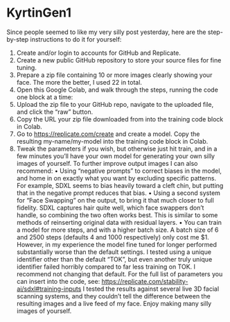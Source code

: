 # KyrtinGen1

Since people seemed to like my very silly post yesterday, here are the step-by-step instructions to do it for yourself:
1)	Create and/or login to accounts for GitHub and Replicate.
2)	Create a new public GitHub repository to store your source files for fine tuning.
3)	Prepare a zip file containing 10 or more images clearly showing your face. The more the better, I used 22 in total.
4)	Open this Google Colab, and walk through the steps, running the code one block at a time: 
5)	Upload the zip file to your GitHub repo, navigate to the uploaded file, and click the “raw” button.
6)	Copy the URL your zip file downloaded from into the training code block in Colab.
7)	Go to https://replicate.com/create and create a model. Copy the resulting my-name/my-model into the training code block in Colab.
8)	Tweak the parameters if you wish, but otherwise just hit train, and in a few minutes you’ll have your own model for generating your own silly images of yourself.
To further improve output images I can also recommend:
•	Using “negative prompts” to correct biases in the model, and home in on exactly what you want by excluding specific patterns. For example, SDXL seems to bias heavily toward a cleft chin, but putting that in the negative prompt reduces that bias.
•	Using a second system for “Face Swapping” on the output, to bring it that much closer to full fidelity. SDXL captures hair quite well, which face swappers don’t handle, so combining the two often works best. This is similar to some methods of reinserting original data with residual layers.
•	You can train a model for more steps, and with a higher batch size. A batch size of 6 and 2500 steps (defaults 4 and 1000 respectively) only cost me $1. However, in my experience the model fine tuned for longer performed substantially worse than the default settings.
I tested using a unique identifier other than the default “TOK”, but even another truly unique identifier failed horribly compared to far less training on TOK. I recommend not changing that default. For the full list of parameters you can insert into the code, see: https://replicate.com/stability-ai/sdxl#training-inputs
I tested the results against several live 3D facial scanning systems, and they couldn’t tell the difference between the resulting images and a live feed of my face. 
Enjoy making many silly images of yourself.

